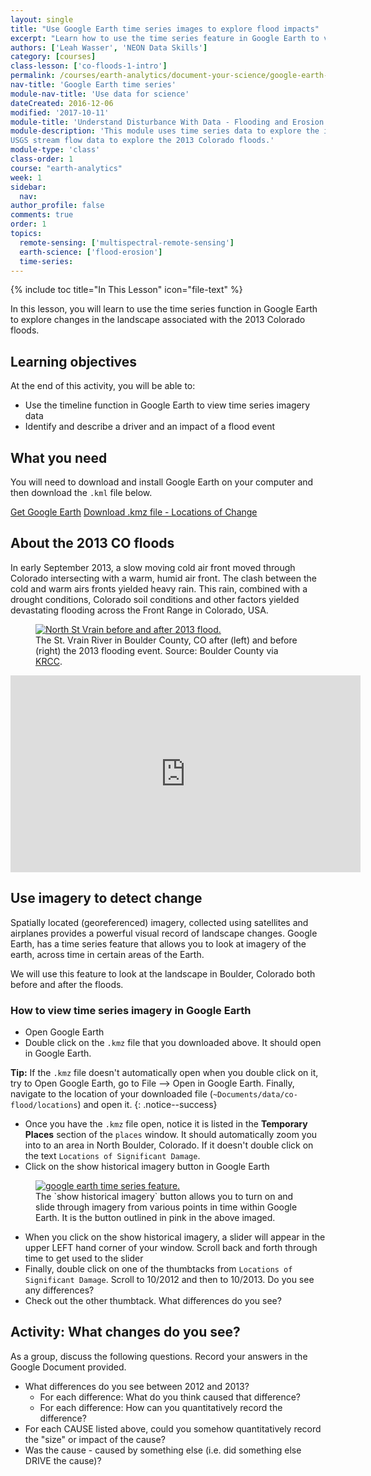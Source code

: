 ```yaml
---
layout: single
title: "Use Google Earth time series images to explore flood impacts"
excerpt: "Learn how to use the time series feature in Google Earth to view before / after images of a location."
authors: ['Leah Wasser', 'NEON Data Skills']
category: [courses]
class-lesson: ['co-floods-1-intro']
permalink: /courses/earth-analytics/document-your-science/google-earth-time-series/
nav-title: 'Google Earth time series'
module-nav-title: 'Use data for science'
dateCreated: 2016-12-06
modified: '2017-10-11'
module-title: 'Understand Disturbance With Data - Flooding and Erosion'
module-description: 'This module uses time series data to explore the impacts of a flood. Learn how to use Google Earth imagery, NOAA precipitation data and
USGS stream flow data to explore the 2013 Colorado floods.'
module-type: 'class'
class-order: 1
course: "earth-analytics"
week: 1
sidebar:
  nav:
author_profile: false
comments: true
order: 1
topics:
  remote-sensing: ['multispectral-remote-sensing']
  earth-science: ['flood-erosion']
  time-series:
---
```


{% include toc title="In This Lesson" icon="file-text" %}

In this lesson, you will learn to use the time series function in Google Earth
to explore changes in the landscape associated with the 2013 Colorado floods.

<div class='notice--success' markdown="1">

## <i class="fa fa-graduation-cap" aria-hidden="true"></i> Learning objectives
At the end of this activity, you will be able to:

* Use the timeline function in Google Earth to view time series imagery data
* Identify and describe a driver and an impact of a flood event

## <i class="fa fa-check-square-o fa-2" aria-hidden="true"></i> What you need

You will need to download and install Google Earth on your computer and then
download the `.kml` file below.

<a href="https://www.google.com/earth/download/gep/agree.html" target="_blank" class="btn btn-success btn--x-large">
Get Google Earth</a>

<a href="https://ndownloader.figshare.com/files/7005404" class="btn btn-success btn--x-large">
<i class="fa fa-download" aria-hidden="true"></i> Download .kmz file - Locations of Change</a>

</div>

## About the 2013 CO floods

In early September 2013, a slow moving cold air front moved through Colorado
intersecting with a warm, humid air front. The clash between the cold and warm
airs fronts yielded heavy rain. This rain, combined with a drought conditions,
Colorado soil conditions and other factors yielded devastating flooding across
the Front Range in Colorado, USA.

<figure>
 <a href="{{ site.url }}/images/courses/earth-analytics/document-your-science/intro-co-floods/N_St_Vrain_before_after_CreditBoulderCo.jpg">
 <img src="{{ site.url }}/images/courses/earth-analytics/document-your-science/intro-co-floods/N_St_Vrain_before_after_CreditBoulderCo.jpg" alt="North St Vrain before and after 2013 flood."></a>
 <figcaption> The St. Vrain River in Boulder County, CO after (left) and before
 (right) the 2013 flooding event.  Source: Boulder County via <a href="http://krcc.org/post/post-flood-planning-boulder-county" target="_blank"> KRCC</a>.
 </figcaption>
</figure>

<iframe width="560" height="315" src="https://www.youtube.com/embed/bUcWERTM-OA?rel=0&loop=1" frameborder="0" allowfullscreen></iframe>

## Use imagery to detect change

Spatially located (georeferenced) imagery, collected using satellites and airplanes
provides a powerful visual record of landscape changes. Google Earth, has a time
series feature that allows you to look at imagery of the earth, across time in
certain areas of the Earth.

We will use this feature to look at the landscape in Boulder, Colorado both before
and after the floods.


### How to view time series imagery in Google Earth

* Open Google Earth
* Double click on the `.kmz` file that you downloaded above. It should open in Google Earth.

<i fa fa-star></i>**Tip:** If the `.kmz` file doesn't automatically open when you
double click on it, try to Open Google Earth,
go to File --> Open in Google Earth. Finally, navigate to the
location of your downloaded file (`~Documents/data/co-flood/locations`) and open it.
{: .notice--success}

* Once you have the `.kmz` file open, notice it is listed in the **Temporary Places** section
of the  `places` window. It should automatically zoom you into to an area in North
Boulder, Colorado. If it doesn't double click on the text `Locations of Significant Damage`.
* Click on the show historical imagery button in Google Earth

<figure>
 <a href="{{ site.url }}/images/courses/earth-analytics/document-your-science/intro-co-floods/google-earth-time.png">
 <img src="{{ site.url }}/images/courses/earth-analytics/document-your-science/intro-co-floods/google-earth-time.png" alt="google earth time series feature."></a>
 <figcaption> The `show historical imagery` button allows you to turn on and slide
 through imagery from various points in time within Google Earth. It is the button
 outlined in pink in the above imaged.
 </figcaption>
</figure>

* When you click on the show historical imagery, a slider will appear in the upper
LEFT hand corner of your window. Scroll back and forth through time to get used
to the slider
* Finally, double click on one of the thumbtacks from `Locations of Significant Damage`.
Scroll to 10/2012 and then to 10/2013. Do you see any differences?
* Check out the other thumbtack. What differences do you see?


<div class="notice--warning" markdown="1">

## <i class="fa fa-pencil-square-o" aria-hidden="true"></i> Activity: What changes do you see?

As a group, discuss the following questions. Record your answers in the Google Document
provided.

* What differences do you see between 2012 and 2013?
  * For each difference: What do you think caused that difference?
  * For each difference: How can you quantitatively record the difference?
* For each CAUSE listed above, could you somehow quantitatively record the "size" or impact of the cause?
* Was the cause - caused by something else (i.e. did something else DRIVE the cause)?
</div>
